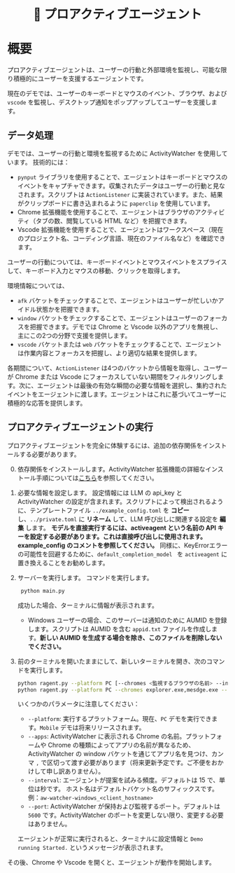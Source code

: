 <div align = "center">
    <h1> 🤖 プロアクティブエージェント </h1>
</div>

# 概要

プロアクティブエージェントは、ユーザーの行動と外部環境を監視し、可能な限り積極的にユーザーを支援するエージェントです。

現在のデモでは、ユーザーのキーボードとマウスのイベント、ブラウザ、および `vscode` を監視し、デスクトップ通知をポップアップしてユーザーを支援します。

## データ処理

デモでは、ユーザーの行動と環境を監視するために ActivityWatcher を使用しています。
技術的には：
- `pynput` ライブラリを使用することで、エージェントはキーボードとマウスのイベントをキャプチャできます。収集されたデータはユーザーの行動と見なされます。スクリプトは `ActionListener` に実装されています。また、結果がクリップボードに書き込まれるように `paperclip` を使用しています。
- Chrome 拡張機能を使用することで、エージェントはブラウザのアクティビティ（タブの数、閲覧している HTML など）を把握できます。
- Vscode 拡張機能を使用することで、エージェントはワークスペース（現在のプロジェクト名、コーディング言語、現在のファイル名など）を確認できます。

ユーザーの行動については、キーボードイベントとマウスイベントをスプライスして、キーボード入力とマウスの移動、クリックを取得します。

環境情報については、
- `afk` バケットをチェックすることで、エージェントはユーザーが忙しいかアイドル状態かを把握できます。
- `window` バケットをチェックすることで、エージェントはユーザーのフォーカスを把握できます。デモでは Chrome と Vscode 以外のアプリを無視し、主にこの2つの分野で支援を提供します。
- `vscode` バケットまたは `web` バケットをチェックすることで、エージェントは作業内容とフォーカスを把握し、より適切な結果を提供します。

各期間について、`ActionListener` は4つのバケットから情報を取得し、ユーザーが Chrome または Vscode にフォーカスしていない期間をフィルタリングします。次に、エージェントは最後の有効な瞬間の必要な情報を選択し、集約されたイベントをエージェントに渡します。エージェントはこれに基づいてユーザーに積極的な応答を提供します。

## プロアクティブエージェントの実行
プロアクティブエージェントを完全に体験するには、追加の依存関係をインストールする必要があります。

0. 依存関係をインストールします。ActivityWatcher 拡張機能の詳細なインストール手順については[こちら](../README.md#install-activity-watcher)を参照してください。

1. 必要な情報を設定します。
  設定情報には LLM の api_key と ActivityWatcher の設定が含まれます。スクリプトによって検出されるように、テンプレートファイル `../example_config.toml` を **コピー** し、`../private.toml` に **リネーム** して、LLM 呼び出しに関連する設定を **編集** します。
  **モデルを直接実行するには、activeagent という名前の API キーを設定する必要があります。これは直接呼び出しに使用されます。example_config のコメントを参照してください。**
  同様に、KeyErrorエラーの可能性を回避するために、`default_completion_model ` を `activeagent` に置き換えることをお勧めします。

2. サーバーを実行します。
   コマンドを実行します。
   ```bash
    python main.py
    ```
    成功した場合、ターミナルに情報が表示されます。
    - Windows ユーザーの場合、このサーバーは通知のために AUMID を登録します。スクリプトは AUMID を含む `appid.txt` ファイルを作成します。**新しい AUMID を生成する場合を除き、このファイルを削除しないでください。**

3. 前のターミナルを開いたままにして、新しいターミナルを開き、次のコマンドを実行します。
    ```bash
    python ragent.py --platform PC [--chromes <監視するブラウザの名前> --interval <各ターンの間隔秒数>]
    python ragent.py --platform PC --chromes explorer.exe,mesdge.exe --interval 10
    ```
    いくつかのパラメータに注意してください：
    - `--platform`: 実行するプラットフォーム。現在、`PC` デモを実行できます。`Mobile` デモは将来リリースされます。
    - `--apps`: ActivityWatcher に表示される Chrome の名前。プラットフォームや Chrome の種類によってアプリの名前が異なるため、ActivityWatcher の window バケットを通じてアプリ名を見つけ、カンマ `,` で区切って渡す必要があります（将来更新予定です。ご不便をおかけして申し訳ありません）。
    - `--interval`: エージェントが提案を試みる頻度。デフォルトは 15 で、単位は秒です。
        ホスト名はデフォルトバケット名のサフィックスです。例：`aw-watcher-windows_<client_hostname>`
    - `--port`: ActivityWatcher が保持および監視するポート。デフォルトは `5600` です。ActivityWatcher のポートを変更しない限り、変更する必要はありません。

    エージェントが正常に実行されると、ターミナルに設定情報と `Demo running Started.` というメッセージが表示されます。

その後、Chrome や Vscode を開くと、エージェントが動作を開始します。
